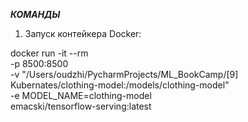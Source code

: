 ***КОМАНДЫ***

1) Запуск контейкера Docker:

docker run -it --rm \
    -p 8500:8500 \
    -v "/Users/oudzhi/PycharmProjects/ML_BookCamp/[9] Kubernates/clothing-model:/models/clothing-model" \
    -e MODEL_NAME=clothing-model \
    emacski/tensorflow-serving:latest

